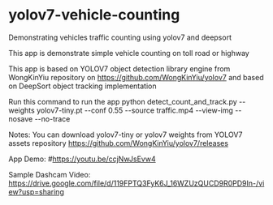 # yolov7-vehicle-counting
Demonstrating vehicles traffic counting using yolov7 and deepsort

This app is demonstrate simple vehicle counting on toll road or highway

This app is based on YOLOV7 object detection library engine from WongKinYiu repository on https://github.com/WongKinYiu/yolov7 and based on DeepSort object tracking implementation

Run this command to run the app
python detect_count_and_track.py --weights yolov7-tiny.pt --conf 0.55 --source traffic.mp4 --view-img --nosave --no-trace

Notes:
You can download yolov7-tiny or yolov7 weights from YOLOV7 assets repository https://github.com/WongKinYiu/yolov7/releases

App Demo:
#https://youtu.be/ccjNwJsEvw4

Sample Dashcam Video:
https://drive.google.com/file/d/119FPTQ3FyK6J_16WZUzQUCD9R0PD9In-/view?usp=sharing
